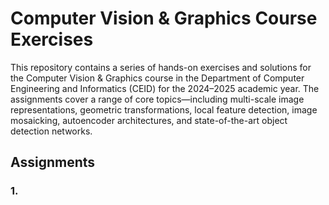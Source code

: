 # Computer Vision & Graphics Course Exercises

This repository contains a series of hands-on exercises and solutions for the Computer Vision & Graphics course in the Department of Computer Engineering and Informatics (CEID) for the 2024–2025 academic year. The assignments cover a range of core topics—including multi-scale image representations, geometric transformations, local feature detection, image mosaicking, autoencoder architectures, and state-of-the-art object detection networks. 

## Assignments

### 1.

